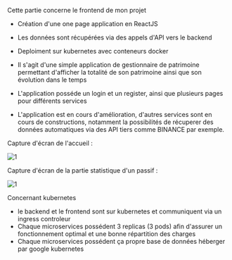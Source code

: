 Cette partie concerne le frontend de mon projet

- Création d'une one page application en ReactJS
- Les données sont récupérées via des appels d'API vers le backend
- Deploiment sur kubernetes avec conteneurs docker

- Il s'agit d'une simple application de gestionnaire de patrimoine permettant d'afficher la totalité de son patrimoine ainsi que son évolution dans le temps
- L'application posséde un login et un register, ainsi que plusieurs pages pour différents services
- L'application est en cours d'amélioration, d'autres services sont en cours de constructions, notamment la possibilités  de récuperer des données automatiques via des API tiers comme BINANCE par exemple.

Capture d'écran de l'accueil :

![1](https://user-images.githubusercontent.com/107629615/181916510-1f8bd5c5-24a3-42d7-b3a3-c4ee2059c58a.PNG)

Capture d'écran de la partie statistique d'un passif :

![1](https://user-images.githubusercontent.com/107629615/181916579-a3d4ec40-7c1f-4f53-abc8-c77e45a3f906.PNG)


Concernant kubernetes

- le backend et le frontend sont sur kubernetes et communiquent via un ingress controleur
- Chaque microservices possédent 3 replicas (3 pods) afin d'assurer un fonctionnement optimal et une bonne répartition des charges
- Chaque microservices possédent ça propre base de données héberger par google kubernetes 
